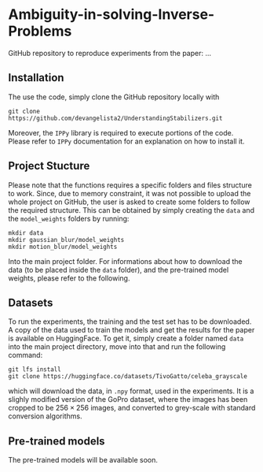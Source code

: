 # Ambiguity-in-solving-Inverse-Problems
GitHub repository to reproduce experiments from the paper: ...

## Installation
The use the code, simply clone the GitHub repository locally with

```
git clone https://github.com/devangelista2/UnderstandingStabilizers.git
```

Moreover, the `IPPy` library is required to execute portions of the code. Please refer to `IPPy` documentation for an explanation on how to install it.

## Project Stucture
Please note that the functions requires a specific folders and files structure to work. Since, due to memory constraint, it was not possible to upload the whole project on GitHub, the user is asked to create some folders to follow the required structure.  This can be obtained by simply creating the `data` and the `model_weights` folders by running:

```
mkdir data
mkdir gaussian_blur/model_weights
mkdir motion_blur/model_weights
```

Into the main project folder. For informations about how to download the data (to be placed inside the `data` folder), and the pre-trained model weights, please refer to the following.

## Datasets
To run the experiments, the training and the test set has to be downloaded. A copy of the data used to train the models and get the results for the paper is available on HuggingFace. To get it, simply create a folder named `data` into the main project directory, move into that and run the following command:

```
git lfs install
git clone https://huggingface.co/datasets/TivoGatto/celeba_grayscale
```

which will download the data, in `.npy` format, used in the experiments. It is a slighly modified version of the GoPro dataset, where the images has been cropped to be $256 \times 256$ images, and converted to grey-scale with standard conversion algorithms. 

## Pre-trained models

The pre-trained models will be available soon.
